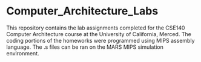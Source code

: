 # Computer_Architecture_Labs
This repository contains the lab assignments completed for the CSE140 Computer Architecture course at the University of California, Merced. The coding portions of the homeworks were programmed using MIPS assembly language. The .s files can be ran on the MARS MIPS simulation environment.
